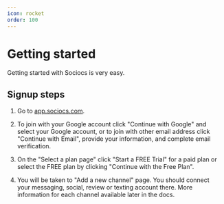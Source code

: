 ```yaml
---
icon: rocket
order: 100
---
```


# Getting started

Getting started with Sociocs is very easy.

## Signup steps

1. Go to <a href="https://app.sociocs.com" target="_blank">app.sociocs.com</a>.

2. To join with your Google account click "Continue with Google" and select your Google account, or to join with other email address click "Continue with Email", provide your information, and complete email verification.

3. On the "Select a plan page" click "Start a FREE Trial" for a paid plan or select the FREE plan by clicking "Continue with the Free Plan".

4. You will be taken to "Add a new channel" page. You should connect your messaging, social, review or texting account there. More information for each channel available later in the docs.
